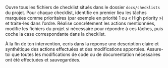 Ouvre tous les fichiers de checklist situés dans le dossier `docs/checklists` du projet. Pour chaque checklist, identifie en premier lieu les tâches marquées comme prioritaires (par exemple en priorité 1 ou « High priority ») et traite-les dans l’ordre. Réalise concrètement les actions mentionnées, modifie les fichiers du projet si nécessaire pour répondre à ces tâches, puis coche la case correspondante dans la checklist.

À la fin de ton intervention, ecris dans la reponse une description claire et synthétique des actions effectuées et des modifications apportées. Assure-toi que toutes les modifications de code ou de documentation nécessaires ont été effectuées et sauvegardées.
